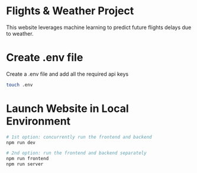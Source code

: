 # Flights & Weather Project
This website leverages machine learning to predict future flights delays due to weather. 

# Create .env file

Create a .env file and add all the required api keys
```bash
touch .env
```

# Launch Website in Local Environment

```bash
# 1st option: concurrently run the frontend and backend
npm run dev 

# 2nd option: run the frontend and backend separately
npm run frontend
npm run server

```
